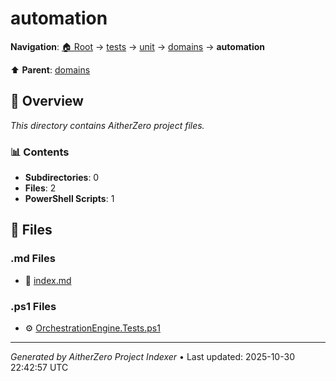 # automation

**Navigation**: [🏠 Root](../../../../index.md) → [tests](../../../index.md) → [unit](../../index.md) → [domains](../index.md) → **automation**

⬆️ **Parent**: [domains](../index.md)

## 📖 Overview

*This directory contains AitherZero project files.*

### 📊 Contents

- **Subdirectories**: 0
- **Files**: 2
- **PowerShell Scripts**: 1

## 📄 Files

### .md Files

- 📝 [index.md](./index.md)

### .ps1 Files

- ⚙️ [OrchestrationEngine.Tests.ps1](./OrchestrationEngine.Tests.ps1)

---

*Generated by AitherZero Project Indexer* • Last updated: 2025-10-30 22:42:57 UTC

